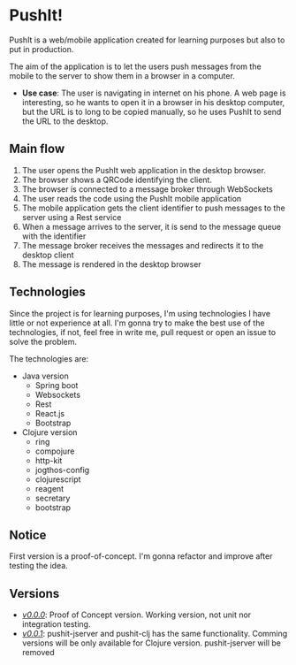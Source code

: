 # PushIt!
PushIt is a web/mobile application created for learning purposes but also to put in production.

The aim of the application is to let the users push messages from the mobile to the server to show them in a browser in a computer.

* __Use case__: The user is navigating in internet on his phone. A web page is interesting, so he wants to open it in a browser in his desktop computer, but the URL is to long to be copied manually, so he uses PushIt to send the URL  to the desktop.

## Main flow

1. The user opens the PushIt web application in the desktop browser.
2. The browser shows a QRCode identifying the client.
3. The browser is connected to a message broker through WebSockets
4. The user reads the code using the PushIt mobile application
5. The mobile application gets the client identifier to push messages to the server using a Rest service
6. When a message arrives to the server, it is send to the message queue with the identifier
7. The message broker receives the messages and redirects it to the desktop client
8. The message is rendered in the desktop browser

## Technologies

Since the project is for learning purposes, I'm using technologies I have little or not experience at all.
I'm gonna try to make the best use of the technologies, if not, feel free in write me, pull request or open an issue to solve the problem.

The technologies are:

- Java version
  * Spring boot
  * Websockets
  * Rest
  * React.js
  * Bootstrap
- Clojure version
  * ring
  * compojure
  * http-kit
  * jogthos-config
  * clojurescript
  * reagent
  * secretary
  * bootstrap

## Notice
First version is a proof-of-concept. I'm gonna refactor and improve after testing the idea.

## Versions

* [*v0.0.0*](https://github.com/mysu/pushit/tree/v0.0.0): Proof of Concept version. Working version, not unit nor integration testing. 
* [*v0.0.1*](https://github.com/mysu/pushit/tree/v0.0.1): pushit-jserver and pushit-clj has the same functionality. Comming versions will be only available for Clojure version. pushit-jserver will be removed 
